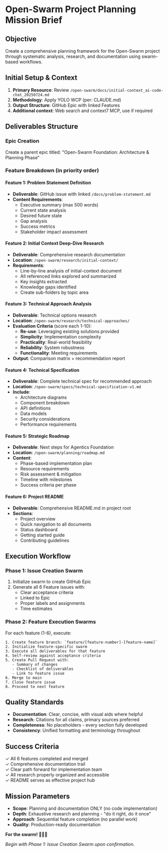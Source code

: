 # **Open-Swarm Project Planning Mission Brief**

## **Objective**
Create a comprehensive planning framework for the Open-Swarm project through systematic analysis, research, and documentation using swarm-based workflows.

## **Initial Setup & Context**
1. **Primary Resource**: Review `/open-swarm/docs/initial-context_ai-code-chat_20250724.md`
2. **Methodology**: Apply YOLO WCP (per: CLAUDE.md)
3. **Output Structure**: GitHub Epic with linked Features
4. **Additional context**: Web search and context7 MCP, use if required

## **Deliverables Structure**

### **Epic Creation**
Create a parent epic titled: "Open-Swarm Foundation: Architecture & Planning Phase"

### **Feature Breakdown** (in priority order)

#### **Feature 1: Problem Statement Definition**
- **Deliverable**: GitHub issue with linked `/docs/problem-statement.md`
- **Content Requirements**:
  - Executive summary (max 500 words)
  - Current state analysis
  - Desired future state
  - Gap analysis
  - Success metrics
  - Stakeholder impact assessment

#### **Feature 2: Initial Context Deep-Dive Research**
- **Deliverable**: Comprehensive research documentation
- **Location**: `/open-swarm/research/initial-context/`
- **Requirements**:
  - Line-by-line analysis of initial-context document
  - All referenced links explored and summarized
  - Key insights extracted
  - Knowledge gaps identified
  - Create sub-folders by topic area

#### **Feature 3: Technical Approach Analysis**
- **Deliverable**: Technical options research
- **Location**: `/open-swarm/research/technical-approaches/`
- **Evaluation Criteria** (score each 1-10):
  - **Re-use**: Leveraging existing solutions provided
  - **Simplicity**: Implementation complexity
  - **Practicality**: Real-world feasibility
  - **Reliability**: System robustness
  - **Functionality**: Meeting requirements
- **Output**: Comparison matrix + recommendation report

#### **Feature 4: Technical Specification**
- **Deliverable**: Complete technical spec for recommended approach
- **Location**: `/open-swarm/specs/technical-specification-v1.md`
- **Include**:
  - Architecture diagrams
  - Component breakdown
  - API definitions
  - Data models
  - Security considerations
  - Performance requirements

#### **Feature 5: Strategic Roadmap**
- **Deliverable**: Next steps for Agentics Foundation
- **Location**: `/open-swarm/planning/roadmap.md`
- **Content**:
  - Phase-based implementation plan
  - Resource requirements
  - Risk assessment & mitigation
  - Timeline with milestones
  - Success criteria per phase

#### **Feature 6: Project README**
- **Deliverable**: Comprehensive README.md in project root
- **Sections**:
  - Project overview
  - Quick navigation to all documents
  - Status dashboard
  - Getting started guide
  - Contributing guidelines

## **Execution Workflow**

### **Phase 1: Issue Creation Swarm**
1. Initialize swarm to create GitHub Epic
2. Generate all 6 Feature issues with:
   - Clear acceptance criteria
   - Linked to Epic
   - Proper labels and assignments
   - Time estimates

### **Phase 2: Feature Execution Swarms**
For each feature (1-6), execute:

```
1. Create feature branch: `feature/[feature-number]-[feature-name]`
2. Initialize feature-specific swarm
3. Execute all deliverables for that feature
4. Self-review against acceptance criteria
5. Create Pull Request with:
   - Summary of changes
   - Checklist of deliverables
   - Link to feature issue
6. Merge to main
7. Close feature issue
8. Proceed to next feature
```

## **Quality Standards**
- **Documentation**: Clear, concise, with visual aids where helpful
- **Research**: Citations for all claims, primary sources preferred
- **Completeness**: No placeholders - every section fully developed
- **Consistency**: Unified formatting and terminology throughout

## **Success Criteria**
✓ All 6 features completed and merged  
✓ Comprehensive documentation trail  
✓ Clear path forward for implementation team  
✓ All research properly organized and accessible  
✓ README serves as effective project hub  

## **Mission Parameters**
- **Scope**: Planning and documentation ONLY (no code implementation)
- **Depth**: Exhaustive research and planning - "do it right, do it once"
- **Approach**: Sequential feature completion (no parallel work)
- **Quality**: Production-ready documentation

**For the swarm! 🐝🚀🫡**

*Begin with Phase 1: Issue Creation Swarm upon confirmation.*